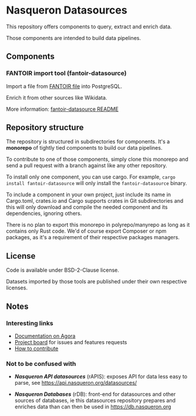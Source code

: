 # Nasqueron Datasources

This repository offers components to query, extract and enrich data.

Those components are intended to build data pipelines.

## Components

### FANTOIR import tool (fantoir-datasource)

Import a file from [FANTOIR file][1] into PostgreSQL.

Enrich it from other sources like Wikidata.

More information: [fantoir-datasource README](fantoir-datasource/README.md)

## Repository structure

The repository is structured in subdirectories for components.
It's a **monorepo** of tightly tied components to build our data pipelines.

To contribute to one of those components, simply clone this monorepo
and send a pull request with a branch against like any other repository.

To install only one component, you can use cargo. For example,
`cargo install fantoir-datasource` will only install the
`fantoir-datasource` binary.

To include a component in your own project, just include its name in Cargo.toml,
crates.io and Cargo supports crates in Git subdirectories and this will only
download and compile the needed component and its dependencies, ignoring others.

There is no plan to export this monorepo in polyrepo/manyrepo as long as
it contains only Rust code. We'd of course export Composer or npm packages,
as it's a requirement of their respective packages managers.

## License

Code is available under BSD-2-Clause license.

Datasets imported by those tools are published under their own respective licenses.

## Notes

### Interesting links

  * [Documentation on Agora](https://agora.nasqueron.org/Nasqueron_Datasources)
  * [Project board](https://devcentral.nasqueron.org/project/view/6/) for issues and features requests
  * [How to contribute](https://agora.nasqueron.org/How_to_contribute_code)

### Not to be confused with

  * ***Nasqueron API datasources*** (rAPIS): exposes API for data
    less easy to parse, see https://api.nasqueron.org/datasources/

  * ***Nasqueron Databases*** (rDB): front-end for datasources and
    other sources of databases, ie this datasources repository
    prepares and enriches data than can then be used in https://db.nasqueron.org


[1]: <https://data.economie.gouv.fr/explore/dataset/fichier-fantoir-des-voies-et-lieux-dits/information/> "FANTOIR sur data.economie.gouv.fr"
